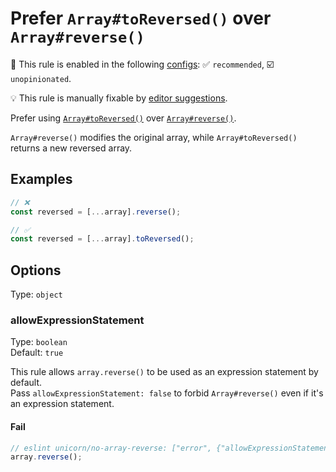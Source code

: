 # Prefer `Array#toReversed()` over `Array#reverse()`

💼 This rule is enabled in the following [configs](https://github.com/sindresorhus/eslint-plugin-unicorn#recommended-config): ✅ `recommended`, ☑️ `unopinionated`.

💡 This rule is manually fixable by [editor suggestions](https://eslint.org/docs/latest/use/core-concepts#rule-suggestions).

<!-- end auto-generated rule header -->
<!-- Do not manually modify this header. Run: `npm run fix:eslint-docs` -->

Prefer using [`Array#toReversed()`](https://developer.mozilla.org/en-US/docs/Web/JavaScript/Reference/Global_Objects/Array/toReversed) over [`Array#reverse()`](https://developer.mozilla.org/en-US/docs/Web/JavaScript/Reference/Global_Objects/Array/reverse).

`Array#reverse()` modifies the original array, while `Array#toReversed()` returns a new reversed array.

## Examples

```js
// ❌
const reversed = [...array].reverse();

// ✅
const reversed = [...array].toReversed();
```

## Options

Type: `object`

### allowExpressionStatement

Type: `boolean`\
Default: `true`

This rule allows `array.reverse()` to be used as an expression statement by default.\
Pass `allowExpressionStatement: false` to forbid `Array#reverse()` even if it's an expression statement.

#### Fail

```js
// eslint unicorn/no-array-reverse: ["error", {"allowExpressionStatement": true}]
array.reverse();
```
